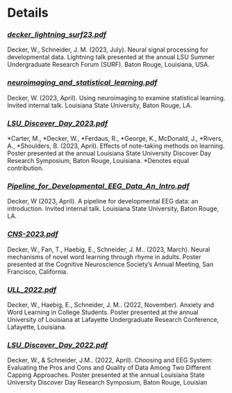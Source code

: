 # Details

### [_**decker_lightning_surf23.pdf**_](/decker_lightning_surf23.pdf)

Decker, W., Schneider, J. M. (2023, July). Neural signal processing for developmental data.
Lightning talk presented at the annual LSU Summer Undergraduate Research Forum (SURF).
Baton Rouge, Louisiana, USA.

### [_**neuroimaging_and_statistical_learning.pdf**_](/neuroimaging_and_statistical_learning.pdf)

Decker, W. (2023, April). Using neuroimaging to examine statistical learning. Invited internal talk. Louisiana State University, Baton Rouge, LA.

### [_**LSU_Discover_Day_2023.pdf**_](/LSU_Discover_Day_2023.pdf)

*Carter, M., *Decker, W., *Ferdaus, R., *George, K., McDonald, J., *Rivers, A., *Shoulders, B.
(2023, April). Effects of note-taking methods on learning. Poster presented at the annual Louisiana
State University Discover Day Research Symposium, Baton Rouge, Louisiana.
\*Denotes equal contribution.

### [_**Pipeline_for_Developmental_EEG_Data_An_Intro.pdf**_](/Pipeline_for_Developmental_EEG_Data_An_Intro.pdf)

Decker, W (2023, April). A pipeline for developmental EEG data: an introduction. Invited internal
talk. Louisiana State University, Baton Rouge, LA.

### [_**CNS-2023.pdf**_](/CNS-2023.pdf)

Decker, W., Fan, T., Haebig, E., Schneider, J. M.. (2023, March). Neural mechanisms of novel word
learning through rhyme in adults. Poster presented at the Cognitive Neuroscience Society’s
Annual Meeting, San Francisco, California.

### [ _**ULL_2022.pdf**_](/ULL_2022.pdf)

Decker, W., Haebig, E., Schneider, J. M.. (2022, November). Anxiety and Word Learning in College
Students. Poster presented at the annual University of Louisiana at Lafayette Undergraduate
Research Conference, Lafayette, Louisiana.

### [_**LSU_Discover_Day_2022.pdf**_](/LSU_Discover_Day_2022.pdf)

Decker, W., & Schneider, J.M.. (2022, April). Choosing and EEG System: Evaluating the Pros and
Cons and Quality of Data Among Two Different Capping Approaches. Poster presented at the
annual Louisiana State University Discover Day Research Symposium, Baton Rouge, Louisian
